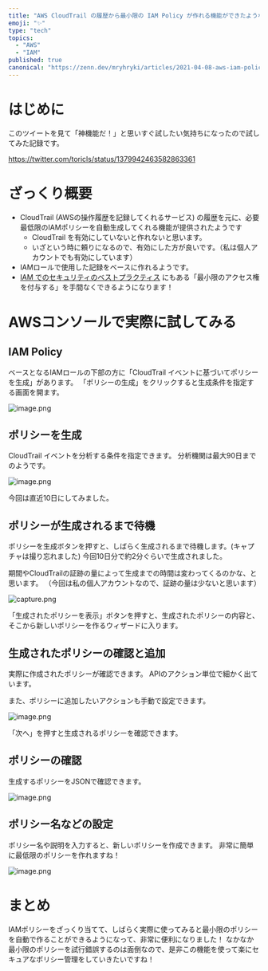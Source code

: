 ```yaml
---
title: "AWS CloudTrail の履歴から最小限の IAM Policy が作れる機能ができたようなので試してみた"
emoji: "✨️"
type: "tech"
topics:
  - "AWS"
  - "IAM"
published: true
canonical: "https://zenn.dev/mryhryki/articles/2021-04-08-aws-iam-policy"
---
```


# はじめに

このツイートを見て「神機能だ！」と思いすぐ試したい気持ちになったので試してみた記録です。

https://twitter.com/toricls/status/1379942463582863361

# ざっくり概要

- CloudTrail (AWSの操作履歴を記録してくれるサービス) の履歴を元に、必要最低限のIAMポリシーを自動生成してくれる機能が提供されたようです
  - CloudTrail を有効にしていないと作れないと思います。
  - いざという時に頼りになるので、有効にした方が良いです。（私は個人アカウントでも有効にしています）
- IAMロールで使用した記録をベースに作れるようです。
- [IAM でのセキュリティのベストプラクティス](https://docs.aws.amazon.com/ja_jp/IAM/latest/UserGuide/best-practices.html#grant-least-privilege) にもある「最小限のアクセス権を付与する」を手間なくできるようになります！

# AWSコンソールで実際に試してみる

## IAM Policy

ベースとなるIAMロールの下部の方に「CloudTrail イベントに基づいてポリシーを生成」があります。
「ポリシーの生成」をクリックすると生成条件を指定する画面を開ます。

![image.png](https://i.gyazo.com/df9a46b74273b333df5cfb710153d52f.png)

## ポリシーを生成

CloudTrail イベントを分析する条件を指定できます。
分析機関は最大90日までのようです。

![image.png](https://i.gyazo.com/ba87eac1338308f0d049b6d06c2a7ac6.png)

今回は直近10日にしてみました。

## ポリシーが生成されるまで待機

ポリシーを生成ボタンを押すと、しばらく生成されるまで待機します。(キャプチャは撮り忘れました)
今回10日分で約2分ぐらいで生成されました。

期間やCloudTrailの証跡の量によって生成までの時間は変わってくるのかな、と思います。
（今回は私の個人アカウントなので、証跡の量は少ないと思います）

![capture.png](https://i.gyazo.com/9205204ef7af2ad45fa0a02868571da8.png)

「生成されたポリシーを表示」ボタンを押すと、生成されたポリシーの内容と、そこから新しいポリシーを作るウィザードに入ります。

## 生成されたポリシーの確認と追加

実際に作成されたポリシーが確認できます。
APIのアクション単位で細かく出ています。

また、ポリシーに追加したいアクションも手動で設定できます。

![image.png](https://i.gyazo.com/ae4f3ed1b3e3a94c15c912cecd803325.png)

「次へ」を押すと生成されるポリシーを確認できます。

## ポリシーの確認

生成するポリシーをJSONで確認できます。

![image.png](https://i.gyazo.com/b82575f6babb6dd2e7adca3d469d55ce.png)

## ポリシー名などの設定

ポリシー名や説明を入力すると、新しいポリシーを作成できます。
非常に簡単に最低限のポリシーを作れますね！

![image.png](https://i.gyazo.com/91d78b150c33c7cea0a783319acd5661.png)

# まとめ

IAMポリシーをざっくり当てて、しばらく実際に使ってみると最小限のポリシーを自動で作ることができるようになって、非常に便利になりました！
なかなか最小限のポリシーを試行錯誤するのは面倒なので、是非この機能を使って楽にセキュアなポリシー管理をしていきたいですね！

